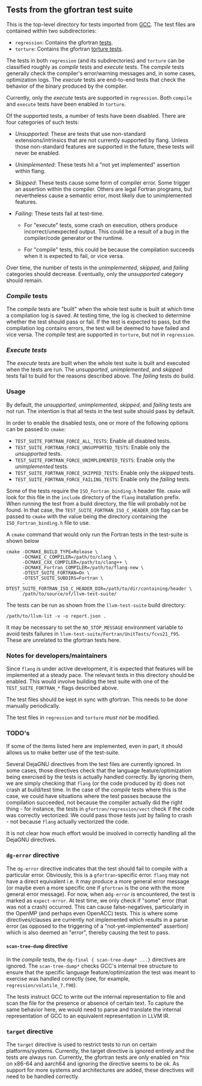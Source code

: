 ## Tests from the gfortran test suite ##

This is the top-level directory for tests imported from
[GCC](https://github.com/gcc-mirror/gcc). The test files are contained within
two subdirectories:

- `regression`: Contains the gfortran [tests](https://github.com/gcc-mirror/gcc/tree/master/gcc/testsuite/gfortran.dg).
- `torture`: Contains the gfortran [torture tests](https://github.com/gcc-mirror/gcc/tree/master/gcc/testsuite/gfortran.fortran-torture).

The tests in both `regression` (and its subdirectories) and `torture` can be
classified roughly as _compile_ tests and _execute_ tests. The _compile_ tests
generally check the compiler's error/warning messages and, in some cases,
optimization logs. The _execute_ tests are end-to-end tests that check the
behavior of the binary produced by the compiler.

Currently, only the _execute_ tests are supported in `regression`. Both
`compile` and `execute` tests have been enabled in `torture`.

Of the supported tests, a number of tests have been disabled. There are four
categories of such tests:

- *Unsupported*: These are tests that use non-standard extensions/intrinsics
that are not currently supported by flang. Unless those non-standard
features are supported in the future, these tests will never be enabled.

- *Unimplemented*: These tests hit a "not yet implemented" assertion within
flang.

- *Skipped*: These tests cause some form of compiler error. Some trigger an
assertion within the compiler. Others are legal Fortran programs, but
nevertheless cause a semantic error, most likely due to unimplemented
features.

- *Failing*: These tests fail at test-time.

  - For "execute" tests, some crash on execution, others produce
  incorrect/unexpected output. This could be a result of a bug in the
  compiler/code generator or the runtime.

  - For "compile" tests, this could be because the compilation succeeds when it
  is expected to fail, or vice versa.

Over time, the number of tests in the *unimplemented*, *skipped*, and *failing*
categories should decrease. Eventually, only the *unsupported* category should
remain.


### _Compile_ tests ###

The _compile_ tests are "built" when the whole test suite is built at which
time a compilation log is saved. At testing time, the log is checked to
determine whether the test should pass or fail. If the test is expected to pass,
but the compilation log contains errors, the test will be deemed to have failed
and vice versa. The _compile_ test are supported in `torture`, but not in
`regression`.


### _Execute tests_ ###

The _execute_ tests are built when the whole test suite is built and executed
when the tests are run. The *unsupported*, *unimplemented*, and *skipped* tests
fail to build for the reasons described above. The *failing* tests do build.


### Usage ###

By default, the *unsupported*, *unimplemented*, *skipped*, and *failing* tests
are not run. The intention is that all tests in the test suite should pass by
default.

In order to enable the disabled tests, one or more of the following options can
be passed to `cmake`:

- `TEST_SUITE_FORTRAN_FORCE_ALL_TESTS`: Enable all disabled tests.
- `TEST_SUITE_FORTRAN_FORCE_UNSUPPORTED_TESTS`: Enable only the *unsupported* tests.
- `TEST_SUITE_FORTRAN_FORCE_UNIMPLEMENTED_TESTS`: Enable only the *unimplemented* tests.
- `TEST_SUITE_FORTRAN_FORCE_SKIPPED_TESTS`: Enable only the *skipped* tests.
- `TEST_SUITE_FORTRAN_FORCE_FAILING_TESTS`: Enable only the *failing* tests.

Some of the tests require the `ISO_Fortran_binding.h` header file. `cmake` will
look for this file in the `include` directory of the `flang` installation
prefix. When running the test from a build directory, the file will probably
not be found. In that case, the `TEST_SUITE_FORTRAN_ISO_C_HEADER_DIR` flag
can be passed to `cmake` with the value being the directory containing the
`ISO_Fortran_binding.h` file to use.

A `cmake` command that would only run the Fortran tests in the test-suite is
shown below

```
cmake -DCMAKE_BUILD_TYPE=Release \
      -DCMAKE_C_COMPILER=/path/to/clang \
      -DCMAKE_CXX_COMPILER=/path/to/clang++ \
      -DCMAKE_Fortran_COMPILER=/path/to/flang-new \
      -DTEST_SUITE_FORTRAN=On \
      -DTEST_SUITE_SUBDIRS=Fortran \
      -DTEST_SUITE_FORTRAN_ISO_C_HEADER_DIR=/path/to/dir/containing/header \
      /path/to/source/of/llvm-test-suite/
```

The tests can be run as shown from the `llvm-test-suite` build directory:

```
/path/to/llvm-lit -v -o report.json .
```

It may be necessary to set the `NO_STOP_MESSAGE` environment variable to
avoid tests failures in `llvm-test-suite/Fortran/UnitTests/fcvs21_f95`. These
are unrelated to the gfortran tests here.


### Notes for developers/maintainers ###

Since `flang` is under active development, it is expected that features will be
implemented at a steady pace. The relevant tests in this directory should be
enabled. This would involve building the test suite with one of the
`TEST_SUITE_FORTRAN_*` flags described above.

The test files should be kept in sync with gfortran. This needs to be done
manually periodically.

The test files in `regression` and `torture` *must not* be modified.


### TODO's ###

If some of the items listed here are implemented, even in part, it should
allows us to make better use of the test-suite.

Several DejaGNU directives from the test files are currently ignored. In some
cases, those directives check that the language feature/optimization being
exercised by the tests is actually handled correctly. By ignoring them, we are
simply checking that `flang` (or the code produced by it) does not crash at
build/test time. In the case of the _compile_ tests where this is the case, we
could have situations where the test passes because the compilation succeeded,
not because the compiler actually did the right thing - for instance, the tests
in `gfortran/regression/vect` check if the code was correctly vectorized. We
could pass those tests just by failing to crash - not because `flang` actually
vectorized the code.

It is not clear how much effort would be involved in correctly handling all the
DejaGNU  directives.

### `dg-error` directive ###

The `dg-error` directive indicates that the test should fail to compile with a
particular error. Obviously, this is a `gfortran`-specific error. `flang` may
not have a direct equivalent i.e. it may produce a more general error message
(or maybe even a more specific one if `gfortran` is the one with the more
general error message). For now, when a`dg-error` is encountered, the test is
marked as `expect-error`. At test time, we only check if "some" error (that was
not a crash) occurred. This can cause false-negatives, particularly in the
OpenMP (and perhaps even OpenACC) tests. This is where some directives/clauses
are currently not implemented which results in a parse error (as opposed to the
triggering of a "not-yet-implemented" assertion) which is also deemed an "error",
thereby causing the test to pass.

#### `scan-tree-dump` directive ####

In the _compile_ tests, the `dg-final { scan-tree-dump* ...}` directives are
ignored. The `scan-tree-dump*` checks GCC's internal tree structure to ensure
that the specific language feature/optimization the test was meant to exercise
was handled correctly (see, for example, `regression/volatile_7.f90`).

The tests instruct GCC to write out the internal representation to file and scan
the file for the presence or absence of certain text. To capture the same
behavior here, we would need to parse and translate the internal representation
of GCC to an equivalent representation in LLVM IR.

### `target` directive ###

The `target` directive is used to restrict tests to run on certain
platforms/systems. Currently, the target directive is ignored entirely and the
tests are always run. Currently, the gfortran tests are only enabled on *nix on
x86-64 and aarch64 and ignoring the directive seems to be ok. As support for
more systems and architectures are added, these directives will need to be
handled correctly.
